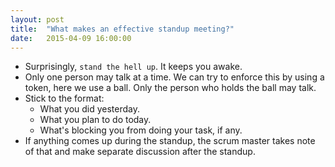 ```yaml
---
layout: post
title:  "What makes an effective standup meeting?"
date:   2015-04-09 16:00:00
---
```


* Surprisingly, `stand the hell up`. It keeps you awake.
* Only one person may talk at a time. We can try to enforce this by using a token, here we use a ball. Only the person who holds the ball may talk.
* Stick to the format:
  * What you did yesterday.
  * What you plan to do today.
  * What's blocking you from doing your task, if any.
* If anything comes up during the standup, the scrum master takes note of that and make separate discussion after the standup.

